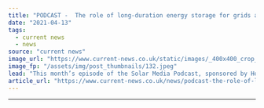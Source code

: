 ```yaml
---
title: "PODCAST -  The role of long-duration energy storage for grids and solar’s global curtailment risk"
date: "2021-04-13"
tags: 
  - current news
  - news
source: "current news"
image_url: "https://www.current-news.co.uk/static/images/_400x400_crop_center-center/Highview-Power.jpeg"
image_fp: "/assets/img/post_thumbnails/132.jpeg"
lead: "This month’s episode of the Solar Media Podcast, sponsored by Honeywell, is out now, featuring discussion on long-duration energy storage, grid stability and how solar is at risk of prolonged curtailment in Vietnam."
article_url: "https://www.current-news.co.uk/news/podcast-the-role-of-long-duration-energy-storage-for-grids-and-solars-global-curtailment-risk?utm_source=rss-feeds&utm_medium=rss&utm_campaign=rss"
---
```


---
